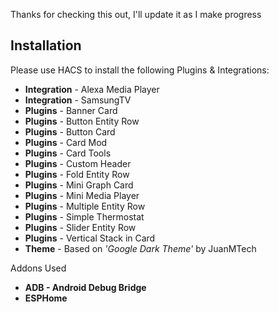 Thanks for checking this out, I'll update it as I make progress

## Installation
Please use HACS to install the following Plugins & Integrations:

* **Integration** - Alexa Media Player
* **Integration** - SamsungTV
* **Plugins** - Banner Card
* **Plugins** - Button Entity Row
* **Plugins** - Button Card
* **Plugins** - Card Mod
* **Plugins** - Card Tools
* **Plugins** - Custom Header
* **Plugins** - Fold Entity Row
* **Plugins** - Mini Graph Card
* **Plugins** - Mini Media Player
* **Plugins** - Multiple Entity Row
* **Plugins** - Simple Thermostat
* **Plugins** - Slider Entity Row
* **Plugins** - Vertical Stack in Card
* **Theme** - Based on *'Google Dark Theme'* by JuanMTech

Addons Used

* **ADB - Android Debug Bridge**
* **ESPHome**
